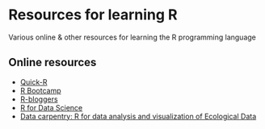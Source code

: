 # Resources for learning R

Various online & other resources for learning the R programming language

## Online resources
- <a href="https://www.statmethods.net/">Quick-R</a>
- <a href="https://www.jaredknowles.com/r-bootcamp/">R Bootcamp</a> 
- <a href="https://www.r-bloggers.com/">R-bloggers</a>
- <a href="https://r4ds.had.co.nz/">R for Data Science</a>
- <a href="https://github.com/CABAH/R-ecology-lesson">Data carpentry: R for data analysis and visualization of Ecological Data</a>
